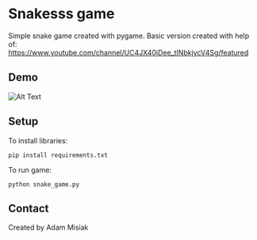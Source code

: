 # Snakesss game

Simple snake game created with pygame. Basic version created with help of: https://www.youtube.com/channel/UC4JX40jDee_tINbkjycV4Sg/featured

## Demo
![Alt Text](https://media.giphy.com/media/MAWq1Tb3kyZmpAz0ed/giphy.gif)

## Setup
To install libraries:
```
pip install requirements.txt
```
To run game:
```
python snake_game.py
```
## Contact
Created by Adam Misiak
